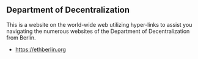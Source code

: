 ## Department of Decentralization

This is a website on the world-wide web utilizing hyper-links to assist you navigating the numerous websites of the Department of Decentralization from Berlin.

* <https://ethberlin.org>
